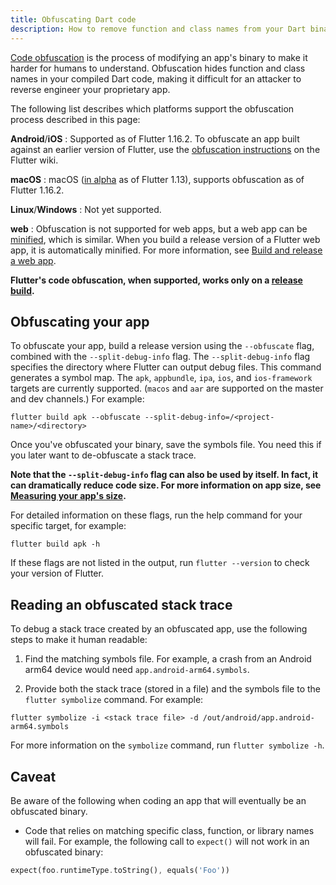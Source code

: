 ```yaml
---
title: Obfuscating Dart code
description: How to remove function and class names from your Dart binary.
---
```


[Code obfuscation][] is the process of modifying an
app's binary to make it harder for humans to understand.
Obfuscation hides function and class names in your
compiled Dart code, making it difficult for an attacker
to reverse engineer your proprietary app.

The following list describes which platforms
support the obfuscation process described in
this page:

**Android**/**iOS**
: Supported as of Flutter 1.16.2.  To obfuscate
  an app built against an earlier version of Flutter,
  use the [obfuscation instructions][] on the Flutter wiki.

**macOS**
: macOS ([in alpha][] as of Flutter 1.13),
  supports obfuscation as of Flutter 1.16.2.

**Linux**/**Windows**
: Not yet supported.

**web**
: Obfuscation is not supported for web apps,
  but a web app can be [minified][],
  which is similar. When you build a
  release version of a Flutter web app, it
  is automatically minified. For more information,
  see [Build and release a web app][].

**Flutter's code obfuscation, when supported, works
only on a [release build][].**

## Obfuscating your app

To obfuscate your app, build a release
version using the `--obfuscate` flag,
combined with the `--split-debug-info` flag.
The `--split-debug-info` flag specifies the
directory where Flutter can output debug files.
This command generates a symbol map.
The `apk`, `appbundle`, `ipa`, `ios`, and `ios-framework`
targets are currently supported. (`macos` and
`aar` are supported on the master and dev
channels.)
For example:

```terminal
flutter build apk --obfuscate --split-debug-info=/<project-name>/<directory>
```

Once you've obfuscated your binary, save
the symbols file. You need this if you later
want to de-obfuscate a stack trace.

**Note that the `--split-debug-info` flag can also
be used by itself. In fact, it can dramatically
reduce code size. For more information on
app size, see [Measuring your app's size][].**

For detailed information on these flags, run
the help command for your specific target, for example:

```terminal
flutter build apk -h
```

If these flags are not listed in the output,
run `flutter --version` to check your version of Flutter.

## Reading an obfuscated stack trace

To debug a stack trace created by an obfuscated app,
use the following steps to make it human readable:

1. Find the matching symbols file.
   For example, a crash from an Android arm64
   device would need `app.android-arm64.symbols`.

1. Provide both the stack trace (stored in a file)
   and the symbols file to the `flutter symbolize` command.
   For example:

```terminal
flutter symbolize -i <stack trace file> -d /out/android/app.android-arm64.symbols
```

   For more information on the `symbolize` command,
   run `flutter symbolize -h`.

## Caveat

Be aware of the following when coding an app that will
eventually be an obfuscated binary.

* Code that relies on matching specific class, function,
  or library names will fail.
  For example, the following call to `expect()` will not
  work in an obfuscated binary:

<!-- skip -->
```dart
expect(foo.runtimeType.toString(), equals('Foo'))
```


[Build and release a web app]:/deployment/web
[Code obfuscation]: https://en.wikipedia.org/wiki/Obfuscation_(software)
[in alpha]: /desktop
[Measuring your app's size]:/perf/app-size
[minified]: https://en.wikipedia.org/wiki/Minification_(programming)
[obfuscation instructions]: {{site.repo.flutter}}/wiki/Obfuscating-Dart-Code
[release build]:/testing/build-modes
